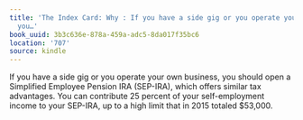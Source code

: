 ```yaml
---
title: 'The Index Card: Why : If you have a side gig or you operate your own business,
  you…'
book_uuid: 3b3c636e-878a-459a-adc5-8da017f35bc6
location: '707'
source: kindle
---
```


If you have a side gig or you operate your own business, you should open a Simplified Employee Pension IRA (SEP-IRA), which offers similar tax advantages. You can contribute 25 percent of your self-employment income to your SEP-IRA, up to a high limit that in 2015 totaled $53,000.